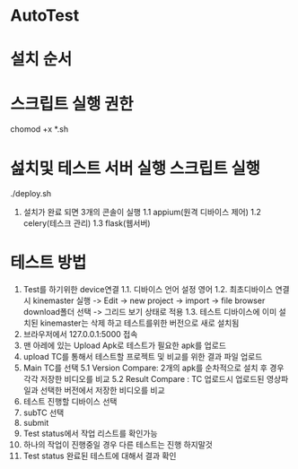 # AutoTest

# 설치 순서
# 스크립트 실행 권한
chomod +x *.sh

# 섪치및 테스트 서버 실행 스크립트 실행 
./deploy.sh
1. 설치가 완료 되면 3개의 콘솔이 실행 
    1.1 appium(원격 디바이스 제어)
    1.2 celery(테스크 관리)
    1.3 flask(웹서버)

# 테스트 방법
1. Test를 하기위한 device연결
    1.1. 디바이스 언어 설정 영어
    1.2. 최초디바이스 연결시 kinemaster 실행 -> Edit -> new project -> import -> file browser download폴더 선택 -> 그리드 보기 상태로 적용
    1.3. 테스트 디바이스에 이미 설치된 kinemaster는 삭제 하고 테스트를위한 버전으로 새로 설치됨
2. 브라우저에서 127.0.0.1:5000 접속
3. 맨 아레에 있는 Upload Apk로 테스트가 필요한 apk를 업로드 
4. upload TC를 통해서 테스트할 프로젝트 및 비교를 위한 결과 파일 업로드 
5. Main TC를 선택 
    5.1  Version Compare: 2개의 apk를 순차적으로 설치 후 경우 각각 저장한 비디오를 비교
    5.2  Result Compare : TC 업로드시 업로드된 영상파일과 선택한 버전에서 저장한 비디오를 비교
6. 테스트 진행할 디바이스 선택 
7. subTC 선택
8. submit
9. Test status에서 작업 리스트를 확인가능
10. 하나의 작업이 진행중일 경우 다른 테스트는 진행 하지말것
11. Test status 완료된 테스트에 대해서 결과 확인
